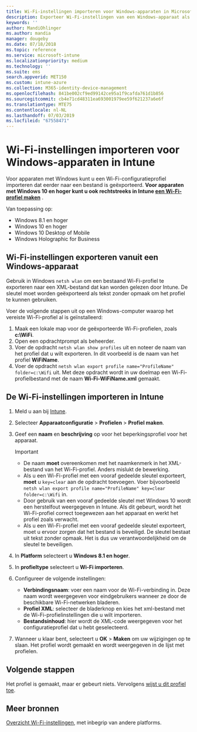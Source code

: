 ```yaml
---
title: Wi-Fi-instellingen importeren voor Windows-apparaten in Microsoft Intune - Azure | Microsoft Docs
description: Exporteer Wi-Fi-instellingen van een Windows-apparaat als een XML-bestand met behulp van netsh wlan. Importeer dit bestand vervolgens in Intune om een Wi-Fi-profiel te maken voor apparaten met Windows 8.1, Windows 10 en Windows Holographic for Business.
keywords: ''
author: MandiOhlinger
ms.author: mandia
manager: dougeby
ms.date: 07/18/2018
ms.topic: reference
ms.service: microsoft-intune
ms.localizationpriority: medium
ms.technology: ''
ms.suite: ems
search.appverid: MET150
ms.custom: intune-azure
ms.collection: M365-identity-device-management
ms.openlocfilehash: 841be002cf9ed99142ce95a1f9cafda761d1b856
ms.sourcegitcommit: cb4e71cd48311ea693001979ee59f621237a6e6f
ms.translationtype: MTE75
ms.contentlocale: nl-NL
ms.lasthandoff: 07/03/2019
ms.locfileid: "67558471"
---
```

# <a name="import-wi-fi-settings-for-windows-devices-in-intune"></a>Wi-Fi-instellingen importeren voor Windows-apparaten in Intune

Voor apparaten met Windows kunt u een Wi-Fi-configuratieprofiel importeren dat eerder naar een bestand is geëxporteerd. **Voor apparaten met Windows 10 en hoger kunt u ook rechtstreeks in Intune [een Wi-Fi-profiel maken](wi-fi-settings-windows.md)** .

Van toepassing op:  
- Windows 8.1 en hoger
- Windows 10 en hoger
- Windows 10 Desktop of Mobile
- Windows Holographic for Business

## <a name="export-wi-fi-settings-from-a-windows-device"></a>Wi-Fi-instellingen exporteren vanuit een Windows-apparaat

Gebruik in Windows `netsh wlan` om een bestaand Wi-Fi-profiel te exporteren naar een XML-bestand dat kan worden gelezen door Intune. De sleutel moet worden geëxporteerd als tekst zonder opmaak om het profiel te kunnen gebruiken.

Voer de volgende stappen uit op een Windows-computer waarop het vereiste Wi-Fi-profiel al is geïnstalleerd:

1. Maak een lokale map voor de geëxporteerde Wi-Fi-profielen, zoals **c:\WiFi**.
2. Open een opdrachtprompt als beheerder.
3. Voer de opdracht `netsh wlan show profiles` uit en noteer de naam van het profiel dat u wilt exporteren. In dit voorbeeld is de naam van het profiel **WiFiName**.
4. Voer de opdracht `netsh wlan export profile name="ProfileName" folder=c:\Wifi` uit. Met deze opdracht wordt in uw doelmap een Wi-Fi-profielbestand met de naam **Wi-Fi-WiFiName.xml** gemaakt.

## <a name="import-the-wi-fi-settings-into-intune"></a>De Wi-Fi-instellingen importeren in Intune

1. Meld u aan bij [Intune](https://go.microsoft.com/fwlink/?linkid=2090973).
2. Selecteer **Apparaatconfiguratie** > **Profielen** > **Profiel maken**.
3. Geef een **naam** en **beschrijving** op voor het beperkingsprofiel voor het apparaat.

    > [!IMPORTANT]
    > - De naam **moet** overeenkomen met het naamkenmerk in het XML-bestand van het Wi-Fi-profiel. Anders mislukt de bewerking.
    > - Als u een Wi-Fi-profiel met een vooraf gedeelde sleutel exporteert, **moet** u `key=clear` aan de opdracht toevoegen. Voer bijvoorbeeld `netsh wlan export profile name="ProfileName" key=clear folder=c:\Wifi` in.
    > - Door gebruik van een vooraf gedeelde sleutel met Windows 10 wordt een herstelfout weergegeven in Intune. Als dit gebeurt, wordt het Wi-Fi-profiel correct toegewezen aan het apparaat en werkt het profiel zoals verwacht.
    > - Als u een Wi-Fi-profiel met een vooraf gedeelde sleutel exporteert, moet u ervoor zorgen dat het bestand is beveiligd. De sleutel bestaat uit tekst zonder opmaak. Het is dus uw verantwoordelijkheid om de sleutel te beveiligen.

4. In **Platform** selecteert u **Windows 8.1 en hoger**.
5. In **profieltype** selecteert u **Wi-Fi importeren**.
6. Configureer de volgende instellingen:
    - **Verbindingsnaam**: voer een naam voor de Wi-Fi-verbinding in. Deze naam wordt weergegeven voor eindgebruikers wanneer ze door de beschikbare Wi-Fi-netwerken bladeren.
    - **Profiel XML**: selecteer de bladerknop en kies het xml-bestand met de Wi-Fi-profielinstellingen die u wilt importeren.
    - **Bestandsinhoud**: hier wordt de XML-code weergegeven voor het configuratieprofiel dat u hebt geselecteerd.
7. Wanneer u klaar bent, selecteert u **OK** > **Maken** om uw wijzigingen op te slaan. Het profiel wordt gemaakt en wordt weergegeven in de lijst met profielen.

## <a name="next-steps"></a>Volgende stappen

Het profiel is gemaakt, maar er gebeurt niets. Vervolgens [wijst u dit profiel toe](device-profile-assign.md).

## <a name="more-resources"></a>Meer bronnen

[Overzicht Wi-Fi-instellingen](wi-fi-settings-configure.md), met inbegrip van andere platforms.
